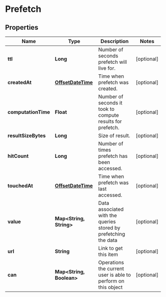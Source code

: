 # Prefetch

## Properties
Name | Type | Description | Notes
------------ | ------------- | ------------- | -------------
**ttl** | **Long** | Number of seconds prefetch will live for. |  [optional]
**createdAt** | [**OffsetDateTime**](OffsetDateTime.md) | Time when prefetch was created. |  [optional]
**computationTime** | **Float** | Number of seconds it took to compute results for prefetch. |  [optional]
**resultSizeBytes** | **Long** | Size of result. |  [optional]
**hitCount** | **Long** | Number of times prefetch has been accessed. |  [optional]
**touchedAt** | [**OffsetDateTime**](OffsetDateTime.md) | Time when prefetch was last accessed. |  [optional]
**value** | **Map&lt;String, String&gt;** | Data associated with the queries stored by prefetching the data |  [optional]
**url** | **String** | Link to get this item |  [optional]
**can** | **Map&lt;String, Boolean&gt;** | Operations the current user is able to perform on this object |  [optional]
